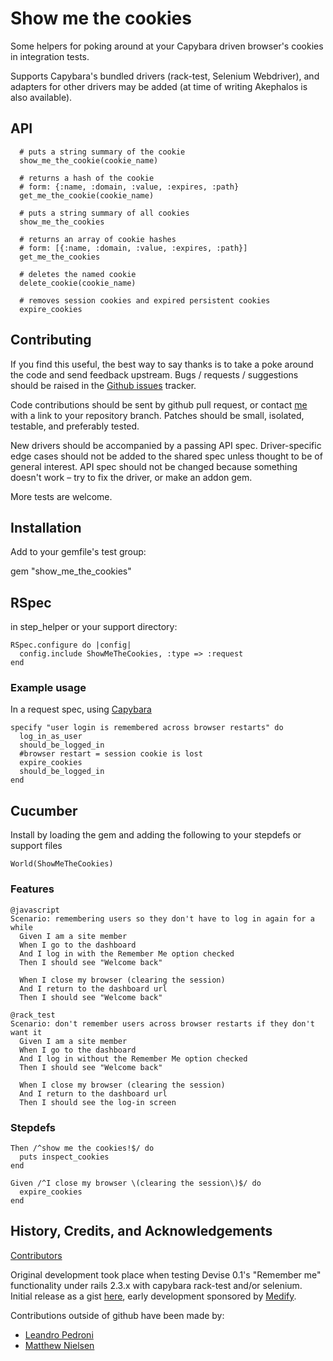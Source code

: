 # Show me the cookies

Some helpers for poking around at your Capybara driven browser's cookies in integration tests.

Supports Capybara's bundled drivers (rack-test, Selenium Webdriver), and adapters for other
drivers may be added (at time of writing Akephalos is also available).

## API

      # puts a string summary of the cookie
      show_me_the_cookie(cookie_name)
      
      # returns a hash of the cookie
      # form: {:name, :domain, :value, :expires, :path}
      get_me_the_cookie(cookie_name)
      
      # puts a string summary of all cookies
      show_me_the_cookies
      
      # returns an array of cookie hashes
      # form: [{:name, :domain, :value, :expires, :path}]
      get_me_the_cookies
      
      # deletes the named cookie
      delete_cookie(cookie_name)
      
      # removes session cookies and expired persistent cookies
      expire_cookies

## Contributing

If you find this useful, the best way to say thanks is to take a poke around the code and send feedback upstream.
Bugs / requests / suggestions should be raised in the [Github issues](https://github.com/nruth/show_me_the_cookies/issues) tracker.

Code contributions should be sent by github pull request, or contact [me](https://github.com/nruth) with a link 
to your repository branch.
Patches should be small, isolated, testable, and preferably tested.

New drivers should be accompanied by a passing API spec. 
Driver-specific edge cases should not be added to the shared spec unless thought to be of general interest.
API spec should not be changed because something doesn't work – try to fix the driver, or make an addon gem.

More tests are welcome.

## Installation

Add to your gemfile's test group:

gem "show\_me\_the\_cookies"


## RSpec

in step_helper or your support directory:

    RSpec.configure do |config|
      config.include ShowMeTheCookies, :type => :request
    end

### Example usage

In a request spec, using [Capybara](https://github.com/jnicklas/capybara)

    specify "user login is remembered across browser restarts" do
      log_in_as_user
      should_be_logged_in
      #browser restart = session cookie is lost
      expire_cookies
      should_be_logged_in
    end


## Cucumber


Install by loading the gem and adding the following to your stepdefs or support files

    World(ShowMeTheCookies)

### Features

    @javascript
    Scenario: remembering users so they don't have to log in again for a while
      Given I am a site member
      When I go to the dashboard
      And I log in with the Remember Me option checked
      Then I should see "Welcome back"
      
      When I close my browser (clearing the session)
      And I return to the dashboard url
      Then I should see "Welcome back"

    @rack_test
    Scenario: don't remember users across browser restarts if they don't want it
      Given I am a site member
      When I go to the dashboard
      And I log in without the Remember Me option checked
      Then I should see "Welcome back"
    
      When I close my browser (clearing the session)
      And I return to the dashboard url
      Then I should see the log-in screen


### Stepdefs

    Then /^show me the cookies!$/ do
      puts inspect_cookies
    end

    Given /^I close my browser \(clearing the session\)$/ do
      expire_cookies
    end

## History, Credits, and Acknowledgements

[Contributors](https://github.com/nruth/show_me_the_cookies/contributors)

Original development took place when testing Devise 0.1's "Remember me" functionality under rails 2.3.x with capybara rack-test and/or selenium.
Initial release as a gist [here](https://gist.github.com/484787), early development sponsored by [Medify](http://www.medify.co.uk).

Contributions outside of github have been made by:

  * [Leandro Pedroni](https://github.com/ilpoldo)
  * [Matthew Nielsen](https://github.com/xunker)
